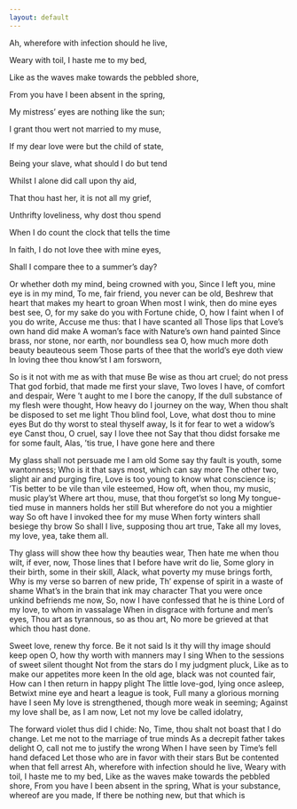 ```yaml
---
layout: default
---
```



Ah, wherefore with infection should he live,

Weary with toil, I haste me to my bed,

Like as the waves make towards the pebbled shore,

From you have I been absent in the spring,

My mistress’ eyes are nothing like the sun;

I grant thou wert not married to my muse,

If my dear love were but the child of state,

Being your slave, what should I do but tend

Whilst I alone did call upon thy aid,

That thou hast her, it is not all my grief,

Unthrifty loveliness, why dost thou spend

When I do count the clock that tells the time

In faith, I do not love thee with mine eyes,

Shall I compare thee to a summer’s day?


Or whether doth my mind, being crowned with you,
Since I left you, mine eye is in my mind,
To me, fair friend, you never can be old,
Beshrew that heart that makes my heart to groan
When most I wink, then do mine eyes best see,
O, for my sake do you with Fortune chide,
O, how I faint when I of you do write,
Accuse me thus: that I have scanted all
Those lips that Love’s own hand did make
A woman’s face with Nature’s own hand painted
Since brass, nor stone, nor earth, nor boundless sea
O, how much more doth beauty beauteous seem
Those parts of thee that the world’s eye doth view
In loving thee thou know’st I am forsworn,


So is it not with me as with that muse
Be wise as thou art cruel; do not press
That god forbid, that made me first your slave,
Two loves I have, of comfort and despair,
Were ’t aught to me I bore the canopy,
If the dull substance of my flesh were thought,
How heavy do I journey on the way,
When thou shalt be disposed to set me light
Thou blind fool, Love, what dost thou to mine eyes
But do thy worst to steal thyself away,
Is it for fear to wet a widow’s eye
Canst thou, O cruel, say I love thee not
Say that thou didst forsake me for some fault,
Alas, ’tis true, I have gone here and there


My glass shall not persuade me I am old
Some say thy fault is youth, some wantonness;
Who is it that says most, which can say more
The other two, slight air and purging fire,
Love is too young to know what conscience is;
’Tis better to be vile than vile esteemed,
How oft, when thou, my music, music play’st
Where art thou, muse, that thou forget’st so long
My tongue-tied muse in manners holds her still
But wherefore do not you a mightier way
So oft have I invoked thee for my muse
When forty winters shall besiege thy brow
So shall I live, supposing thou art true,
Take all my loves, my love, yea, take them all.


Thy glass will show thee how thy beauties wear,
Then hate me when thou wilt, if ever, now,
Those lines that I before have writ do lie,
Some glory in their birth, some in their skill,
Alack, what poverty my muse brings forth,
Why is my verse so barren of new pride,
Th’ expense of spirit in a waste of shame
What’s in the brain that ink may character
That you were once unkind befriends me now,
So, now I have confessed that he is thine
Lord of my love, to whom in vassalage
When in disgrace with fortune and men’s eyes,
Thou art as tyrannous, so as thou art,
No more be grieved at that which thou hast done.


Sweet love, renew thy force. Be it not said
Is it thy will thy image should keep open
O, how thy worth with manners may I sing
When to the sessions of sweet silent thought
Not from the stars do I my judgment pluck,
Like as to make our appetites more keen
In the old age, black was not counted fair,
How can I then return in happy plight
The little love-god, lying once asleep,
Betwixt mine eye and heart a league is took,
Full many a glorious morning have I seen
My love is strengthened, though more weak in seeming;
Against my love shall be, as I am now,
Let not my love be called idolatry,


The forward violet thus did I chide:
No, Time, thou shalt not boast that I do change.
Let me not to the marriage of true minds
As a decrepit father takes delight
O, call not me to justify the wrong
When I have seen by Time’s fell hand defaced
Let those who are in favor with their stars
But be contented when that fell arrest
Ah, wherefore with infection should he live,
Weary with toil, I haste me to my bed,
Like as the waves make towards the pebbled shore,
From you have I been absent in the spring,
What is your substance, whereof are you made,
If there be nothing new, but that which is
<!--Text can be **bold**, _italic_, or ~~strikethrough~~.

[Link to another page](./another-page.html).

There should be whitespace between paragraphs.

There should be whitespace between paragraphs. We recommend including a README, or a file with information about your project.

# Header 1

This is a normal paragraph following a header. GitHub is a code hosting platform for version control and collaboration. It lets you and others work together on projects from anywhere.

## Header 2

> This is a blockquote following a header.
>
> When something is important enough, you do it even if the odds are not in your favor.

### Header 3

```js
// Javascript code with syntax highlighting.
var fun = function lang(l) {
  dateformat.i18n = require('./lang/' + l)
  return true;
}
```

```ruby
# Ruby code with syntax highlighting
GitHubPages::Dependencies.gems.each do |gem, version|
  s.add_dependency(gem, "= #{version}")
end
```

#### Header 4

*   This is an unordered list following a header.
*   This is an unordered list following a header.
*   This is an unordered list following a header.

##### Header 5

1.  This is an ordered list following a header.
2.  This is an ordered list following a header.
3.  This is an ordered list following a header.

###### Header 6

| head1        | head two          | three |
|:-------------|:------------------|:------|
| ok           | good swedish fish | nice  |
| out of stock | good and plenty   | nice  |
| ok           | good `oreos`      | hmm   |
| ok           | good `zoute` drop | yumm  |

### There's a horizontal rule below this.

* * *

### Here is an unordered list:

*   Item foo
*   Item bar
*   Item baz
*   Item zip

### And an ordered list:

1.  Item one
1.  Item two
1.  Item three
1.  Item four

### And a nested list:

- level 1 item
  - level 2 item
  - level 2 item
    - level 3 item
    - level 3 item
- level 1 item
  - level 2 item
  - level 2 item
  - level 2 item
- level 1 item
  - level 2 item
  - level 2 item
- level 1 item

### Small image

![Octocat](https://github.githubassets.com/images/icons/emoji/octocat.png)

### Large image

![Branching](https://guides.github.com/activities/hello-world/branching.png)


### Definition lists can be used with HTML syntax.

<dl>
<dt>Name</dt>
<dd>Godzilla</dd>
<dt>Born</dt>
<dd>1952</dd>
<dt>Birthplace</dt>
<dd>Japan</dd>
<dt>Color</dt>
<dd>Green</dd>
</dl>

```
Long, single-line code blocks should not wrap. They should horizontally scroll if they are too long. This line should be long enough to demonstrate this.
```

```
The final element.
```
-->